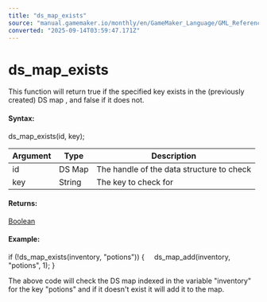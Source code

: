 ```yaml
---
title: "ds_map_exists"
source: "manual.gamemaker.io/monthly/en/GameMaker_Language/GML_Reference/Data_Structures/DS_Maps/ds_map_exists.htm"
converted: "2025-09-14T03:59:47.171Z"
---
```


# ds\_map\_exists

This function will return true if the specified key exists in the (previously created) DS map , and false if it does not.

#### Syntax:

ds\_map\_exists(id, key);

| Argument | Type | Description |
| --- | --- | --- |
| id | DS Map | The handle of the data structure to check |
| key | String | The key to check for |

#### Returns:

[Boolean](../../../GML_Overview/Data_Types.md)

#### Example:

if (!ds\_map\_exists(inventory, "potions"))
{
    ds\_map\_add(inventory, "potions", 1);
}

The above code will check the DS map indexed in the variable "inventory" for the key "potions" and if it doesn't exist it will add it to the map.